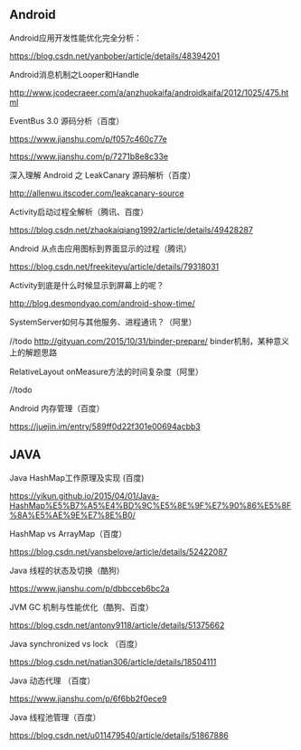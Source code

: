 ## Android

Android应用开发性能优化完全分析：

https://blog.csdn.net/yanbober/article/details/48394201

Android消息机制之Looper和Handle

http://www.jcodecraeer.com/a/anzhuokaifa/androidkaifa/2012/1025/475.html

EventBus 3.0 源码分析（百度）

https://www.jianshu.com/p/f057c460c77e

https://www.jianshu.com/p/7271b8e8c33e

深入理解 Android 之 LeakCanary 源码解析（百度）

http://allenwu.itscoder.com/leakcanary-source

Activity启动过程全解析（腾讯、百度）

https://blog.csdn.net/zhaokaiqiang1992/article/details/49428287

Android 从点击应用图标到界面显示的过程（腾讯）

https://blog.csdn.net/freekiteyu/article/details/79318031

Activity到底是什么时候显示到屏幕上的呢？

http://blog.desmondyao.com/android-show-time/

SystemServer如何与其他服务、进程通讯？（阿里）

//todo
http://gityuan.com/2015/10/31/binder-prepare/ binder机制，某种意义上的解题思路

RelativeLayout onMeasure方法的时间复杂度（阿里）

//todo

Android 内存管理（百度）

https://juejin.im/entry/589ff0d22f301e00694acbb3

## JAVA

Java HashMap工作原理及实现 (百度)

https://yikun.github.io/2015/04/01/Java-HashMap%E5%B7%A5%E4%BD%9C%E5%8E%9F%E7%90%86%E5%8F%8A%E5%AE%9E%E7%8E%B0/

HashMap vs ArrayMap（百度）

https://blog.csdn.net/vansbelove/article/details/52422087

Java 线程的状态及切换（酷狗）

https://www.jianshu.com/p/dbbcceb6bc2a

JVM GC 机制与性能优化（酷狗、百度）

https://blog.csdn.net/antony9118/article/details/51375662

Java synchronized vs lock （百度）

https://blog.csdn.net/natian306/article/details/18504111

Java 动态代理 （百度）

https://www.jianshu.com/p/6f6bb2f0ece9

Java 线程池管理（百度）

https://blog.csdn.net/u011479540/article/details/51867886
